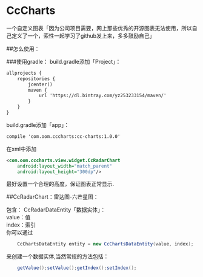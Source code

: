 # CcCharts
一个自定义图表「因为公司项目需要，网上那些优秀的开源图表无法使用，所以自己定义了一个，索性一起学习了github发上来，多多鼓励自己」

##怎么使用：

###使用gradle：
build.gradle添加「Project」：
~~~xml
allprojects {
    repositories {
        jcenter()
        maven {
            url 'https://dl.bintray.com/yz253233154/maven/'
        }
    }
}
~~~

build.gradle添加「app」：
~~~xml
compile 'com.oom.cccharts:cc-charts:1.0.0'
~~~

在xml中添加
~~~xml
<com.oom.cccharts.view.widget.CcRadarChart
    android:layout_width="match_parent"
    android:layout_height="300dp"/>
~~~

最好设置一个合理的高度，保证图表正常显示.


##CcRadarChart：雷达图-六芒星图：

包含：
CcRadarDataEntity「数据实体」：  
    value：值  
    index：索引  
你可以通过 
~~~java
    CcChartsDataEntity entity = new CcChartsDataEntity(value, index);
~~~
来创建一个数据实体,当然常规的方法包括：
~~~java
    getValue();setValue();getIndex();setIndex();
~~~
        
    
